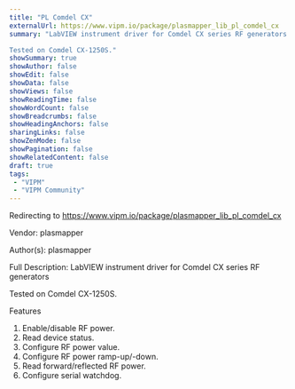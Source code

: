 ```yaml
---
title: "PL Comdel CX"
externalUrl: https://www.vipm.io/package/plasmapper_lib_pl_comdel_cx
summary: "LabVIEW instrument driver for Comdel CX series RF generators

Tested on Comdel CX-1250S."
showSummary: true
showAuthor: false
showEdit: false
showData: false
showViews: false
showReadingTime: false
showWordCount: false
showBreadcrumbs: false
showHeadingAnchors: false
sharingLinks: false
showZenMode: false
showPagination: false
showRelatedContent: false
draft: true
tags:
 - "VIPM"
 - "VIPM Community"
---
```


Redirecting to https://www.vipm.io/package/plasmapper_lib_pl_comdel_cx

Vendor: plasmapper

Author(s): plasmapper
 
Full Description:
LabVIEW instrument driver for Comdel CX series RF generators

Tested on Comdel CX-1250S.

Features
1. Enable/disable RF power.
2. Read device status.
3. Configure RF power value.
4. Configure RF power ramp-up/-down.
5. Read forward/reflected RF power.
6. Configure serial watchdog.